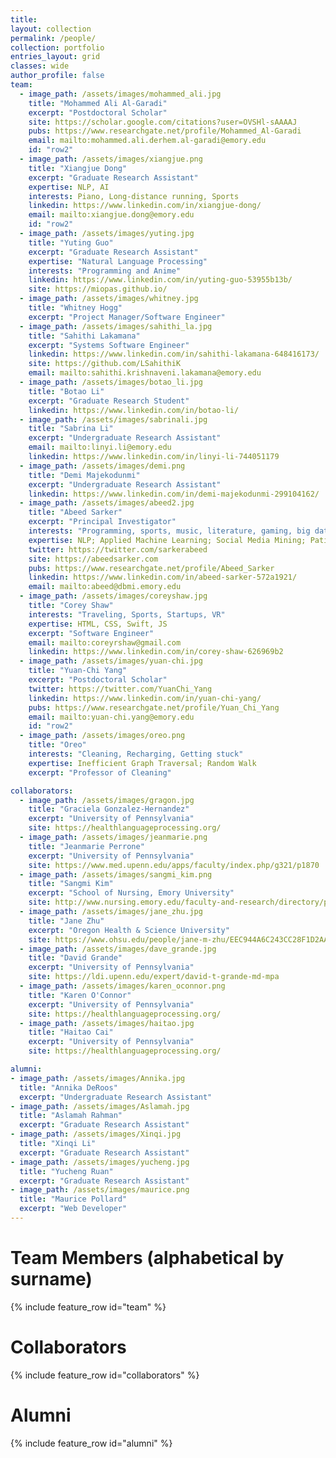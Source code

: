 ```yaml
---
title:
layout: collection
permalink: /people/
collection: portfolio
entries_layout: grid
classes: wide
author_profile: false
team:
  - image_path: /assets/images/mohammed_ali.jpg
    title: "Mohammed Ali Al-Garadi"
    excerpt: "Postdoctoral Scholar"
    site: https://scholar.google.com/citations?user=OVSHl-sAAAAJ
    pubs: https://www.researchgate.net/profile/Mohammed_Al-Garadi
    email: mailto:mohammed.ali.derhem.al-garadi@emory.edu
    id: "row2"
  - image_path: /assets/images/xiangjue.png
    title: "Xiangjue Dong"
    excerpt: "Graduate Research Assistant"
    expertise: NLP, AI
    interests: Piano, Long-distance running, Sports
    linkedin: https://www.linkedin.com/in/xiangjue-dong/
    email: mailto:xiangjue.dong@emory.edu
    id: "row2"
  - image_path: /assets/images/yuting.jpg
    title: "Yuting Guo"
    excerpt: "Graduate Research Assistant"
    expertise: "Natural Language Processing"
    interests: "Programming and Anime"
    linkedin: https://www.linkedin.com/in/yuting-guo-53955b13b/
    site: https://miopas.github.io/
  - image_path: /assets/images/whitney.jpg
    title: "Whitney Hogg"
    excerpt: "Project Manager/Software Engineer"
  - image_path: /assets/images/sahithi_la.jpg
    title: "Sahithi Lakamana"
    excerpt: "Systems Software Engineer"
    linkedin: https://www.linkedin.com/in/sahithi-lakamana-648416173/
    site: https://github.com/LSahithiK
    email: mailto:sahithi.krishnaveni.lakamana@emory.edu
  - image_path: /assets/images/botao_li.jpg
    title: "Botao Li"
    excerpt: "Graduate Research Student"
    linkedin: https://www.linkedin.com/in/botao-li/
  - image_path: /assets/images/sabrinali.jpg
    title: "Sabrina Li"
    excerpt: "Undergraduate Research Assistant"
    email: mailto:linyi.li@emory.edu
    linkedin: https://www.linkedin.com/in/linyi-li-744051179
  - image_path: /assets/images/demi.png
    title: "Demi Majekodunmi"
    excerpt: "Undergraduate Research Assistant"
    linkedin: https://www.linkedin.com/in/demi-majekodunmi-299104162/
  - image_path: /assets/images/abeed2.jpg
    title: "Abeed Sarker"
    excerpt: "Principal Investigator"
    interests: "Programming, sports, music, literature, gaming, big data, AI"
    expertise: NLP; Applied Machine Learning; Social Media Mining; Patient-centered Data Science
    twitter: https://twitter.com/sarkerabeed
    site: https://abeedsarker.com
    pubs: https://www.researchgate.net/profile/Abeed_Sarker
    linkedin: https://www.linkedin.com/in/abeed-sarker-572a1921/
    email: mailto:abeed@dbmi.emory.edu
  - image_path: /assets/images/coreyshaw.jpg
    title: "Corey Shaw"
    interests: "Traveling, Sports, Startups, VR"
    expertise: HTML, CSS, Swift, JS
    excerpt: "Software Engineer"
    email: mailto:coreyrshaw@gmail.com
    linkedin: https://www.linkedin.com/in/corey-shaw-626969b2
  - image_path: /assets/images/yuan-chi.jpg
    title: "Yuan-Chi Yang"
    excerpt: "Postdoctoral Scholar"
    twitter: https://twitter.com/YuanChi_Yang
    linkedin: https://www.linkedin.com/in/yuan-chi-yang/
    pubs: https://www.researchgate.net/profile/Yuan_Chi_Yang
    email: mailto:yuan-chi.yang@emory.edu
    id: "row2"
  - image_path: /assets/images/oreo.png
    title: "Oreo"
    interests: "Cleaning, Recharging, Getting stuck"
    expertise: Inefficient Graph Traversal; Random Walk
    excerpt: "Professor of Cleaning"

collaborators:
  - image_path: /assets/images/gragon.jpg
    title: "Graciela Gonzalez-Hernandez"
    excerpt: "University of Pennsylvania"
    site: https://healthlanguageprocessing.org/
  - image_path: /assets/images/jeanmarie.png
    title: "Jeanmarie Perrone"
    excerpt: "University of Pennsylvania"
    site: https://www.med.upenn.edu/apps/faculty/index.php/g321/p1870
  - image_path: /assets/images/sangmi_kim.png
    title: "Sangmi Kim"
    excerpt: "School of Nursing, Emory University"
    site: http://www.nursing.emory.edu/faculty-and-research/directory/profile.html?id=4925
  - image_path: /assets/images/jane_zhu.jpg
    title: "Jane Zhu"
    excerpt: "Oregon Health & Science University"
    site: https://www.ohsu.edu/people/jane-m-zhu/EEC944A6C243CC28F1D2AA33D3D88BE5
  - image_path: /assets/images/dave_grande.jpg
    title: "David Grande"
    excerpt: "University of Pennsylvania"
    site: https://ldi.upenn.edu/expert/david-t-grande-md-mpa
  - image_path: /assets/images/karen_oconnor.png
    title: "Karen O'Connor"
    excerpt: "University of Pennsylvania"  
    site: https://healthlanguageprocessing.org/
  - image_path: /assets/images/haitao.jpg
    title: "Haitao Cai"
    excerpt: "University of Pennsylvania"
    site: https://healthlanguageprocessing.org/

alumni:
- image_path: /assets/images/Annika.jpg
  title: "Annika DeRoos"
  excerpt: "Undergraduate Research Assistant"
- image_path: /assets/images/Aslamah.jpg
  title: "Aslamah Rahman"
  excerpt: "Graduate Research Assistant"
- image_path: /assets/images/Xinqi.jpg
  title: "Xinqi Li"
  excerpt: "Graduate Research Assistant"
- image_path: /assets/images/yucheng.jpg
  title: "Yucheng Ruan"
  excerpt: "Graduate Research Assistant"      
- image_path: /assets/images/maurice.png
  title: "Maurice Pollard"
  excerpt: "Web Developer"
---
```


<h1>Team Members (alphabetical by surname)</h1>
{% include feature_row id="team" %}

<h1>Collaborators</h1>
{% include feature_row id="collaborators" %}

<h1>Alumni</h1>
{% include feature_row id="alumni" %}
